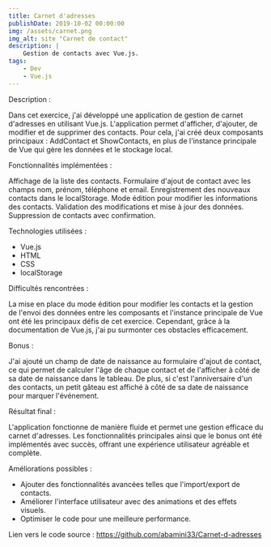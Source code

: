 ```yaml
---
title: Carnet d'adresses
publishDate: 2019-10-02 00:00:00
img: /assets/carnet.png
img_alt: site "Carnet de contact"
description: |
    Gestion de contacts avec Vue.js.
tags:
    - Dev
    - Vue.js
---
```


Description :

Dans cet exercice, j'ai développé une application de gestion de carnet d'adresses en utilisant Vue.js. L'application permet d'afficher, d'ajouter, de modifier et de supprimer des contacts. Pour cela, j'ai créé deux composants principaux : AddContact et ShowContacts, en plus de l'instance principale de Vue qui gère les données et le stockage local.

Fonctionnalités implémentées :

Affichage de la liste des contacts.
Formulaire d'ajout de contact avec les champs nom, prénom, téléphone et email.
Enregistrement des nouveaux contacts dans le localStorage.
Mode édition pour modifier les informations des contacts.
Validation des modifications et mise à jour des données.
Suppression de contacts avec confirmation.

Technologies utilisées :

-   Vue.js
-   HTML
-   CSS
-   localStorage

Difficultés rencontrées :

La mise en place du mode édition pour modifier les contacts et la gestion de l'envoi des données entre les composants et l'instance principale de Vue ont été les principaux défis de cet exercice. Cependant, grâce à la documentation de Vue.js, j'ai pu surmonter ces obstacles efficacement.

Bonus :

J'ai ajouté un champ de date de naissance au formulaire d'ajout de contact, ce qui permet de calculer l'âge de chaque contact et de l'afficher à côté de sa date de naissance dans le tableau. De plus, si c'est l'anniversaire d'un des contacts, un petit gâteau est affiché à côté de sa date de naissance pour marquer l'événement.

Résultat final :

L'application fonctionne de manière fluide et permet une gestion efficace du carnet d'adresses. Les fonctionnalités principales ainsi que le bonus ont été implémentés avec succès, offrant une expérience utilisateur agréable et complète.

Améliorations possibles :

-   Ajouter des fonctionnalités avancées telles que l'import/export de contacts.
-   Améliorer l'interface utilisateur avec des animations et des effets visuels.
-   Optimiser le code pour une meilleure performance.

Lien vers le code source : https://github.com/abamini33/Carnet-d-adresses

